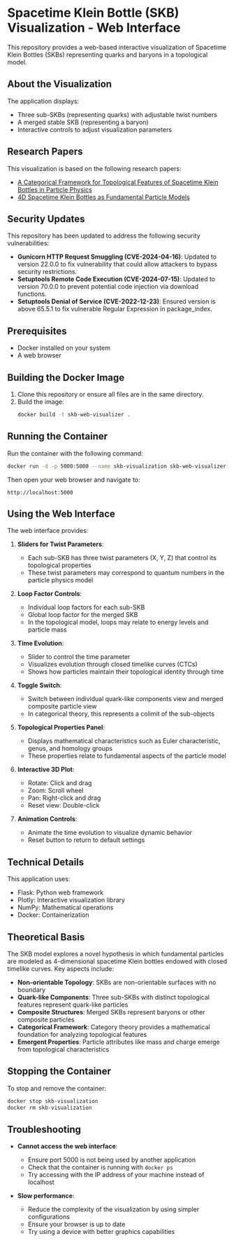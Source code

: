 # Spacetime Klein Bottle (SKB) Visualization - Web Interface

This repository provides a web-based interactive visualization of Spacetime Klein Bottles (SKBs) representing quarks and baryons in a topological model.

## About the Visualization

The application displays:
- Three sub-SKBs (representing quarks) with adjustable twist numbers
- A merged stable SKB (representing a baryon)
- Interactive controls to adjust visualization parameters

## Research Papers

This visualization is based on the following research papers:

- [A Categorical Framework for Topological Features of Spacetime Klein Bottles in Particle Physics](https://figshare.com/articles/preprint/A_Categorical_Framework_for_Topological_Features_of_Spacetime_Klein_Bottles_in_Particle_Physics/28466279?file=52550969)
- [4D Spacetime Klein Bottles as Fundamental Particle Models](https://figshare.com/articles/preprint/4D_Spacetime_Klein_Bottles_as_Fundamental_Particle_Models_pdf/28466276?file=52550963)

## Security Updates

This repository has been updated to address the following security vulnerabilities:

- **Gunicorn HTTP Request Smuggling (CVE-2024-04-16)**: Updated to version 22.0.0 to fix vulnerability that could allow attackers to bypass security restrictions.
- **Setuptools Remote Code Execution (CVE-2024-07-15)**: Updated to version 70.0.0 to prevent potential code injection via download functions.
- **Setuptools Denial of Service (CVE-2022-12-23)**: Ensured version is above 65.5.1 to fix vulnerable Regular Expression in package_index.

## Prerequisites

- Docker installed on your system
- A web browser

## Building the Docker Image

1. Clone this repository or ensure all files are in the same directory.
2. Build the image:
   ```bash
   docker build -t skb-web-visualizer .
   ```

## Running the Container

Run the container with the following command:

```bash
docker run -d -p 5000:5000 --name skb-visualization skb-web-visualizer
```

Then open your web browser and navigate to:
```
http://localhost:5000
```

## Using the Web Interface

The web interface provides:

1. **Sliders for Twist Parameters**:
   - Each sub-SKB has three twist parameters (X, Y, Z) that control its topological properties
   - These twist parameters may correspond to quantum numbers in the particle physics model

2. **Loop Factor Controls**:
   - Individual loop factors for each sub-SKB
   - Global loop factor for the merged SKB
   - In the topological model, loops may relate to energy levels and particle mass

3. **Time Evolution**:
   - Slider to control the time parameter
   - Visualizes evolution through closed timelike curves (CTCs)
   - Shows how particles maintain their topological identity through time

4. **Toggle Switch**:
   - Switch between individual quark-like components view and merged composite particle view
   - In categorical theory, this represents a colimit of the sub-objects

5. **Topological Properties Panel**:
   - Displays mathematical characteristics such as Euler characteristic, genus, and homology groups
   - These properties relate to fundamental aspects of the particle model

6. **Interactive 3D Plot**:
   - Rotate: Click and drag
   - Zoom: Scroll wheel
   - Pan: Right-click and drag
   - Reset view: Double-click

7. **Animation Controls**:
   - Animate the time evolution to visualize dynamic behavior
   - Reset button to return to default settings

## Technical Details

This application uses:
- Flask: Python web framework
- Plotly: Interactive visualization library
- NumPy: Mathematical operations
- Docker: Containerization

## Theoretical Basis

The SKB model explores a novel hypothesis in which fundamental particles are modeled as 4-dimensional spacetime Klein bottles endowed with closed timelike curves. Key aspects include:

- **Non-orientable Topology**: SKBs are non-orientable surfaces with no boundary
- **Quark-like Components**: Three sub-SKBs with distinct topological features represent quark-like particles
- **Composite Structures**: Merged SKBs represent baryons or other composite particles
- **Categorical Framework**: Category theory provides a mathematical foundation for analyzing topological features
- **Emergent Properties**: Particle attributes like mass and charge emerge from topological characteristics

## Stopping the Container

To stop and remove the container:

```bash
docker stop skb-visualization
docker rm skb-visualization
```

## Troubleshooting

- **Cannot access the web interface**:
  - Ensure port 5000 is not being used by another application
  - Check that the container is running with `docker ps`
  - Try accessing with the IP address of your machine instead of localhost

- **Slow performance**:
  - Reduce the complexity of the visualization by using simpler configurations
  - Ensure your browser is up to date
  - Try using a device with better graphics capabilities